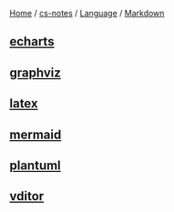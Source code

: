 [Home](https://mengxianbin.github.io) /
[cs-notes](https://mengxianbin.github.io/cs-notes/site) /
[Language](https://mengxianbin.github.io/cs-notes/site/Language) /
[Markdown](https://mengxianbin.github.io/cs-notes/site/Language/Markdown)

## [echarts](https://mengxianbin.github.io/cs-notes/site/Language/Markdown/echarts)

## [graphviz](https://mengxianbin.github.io/cs-notes/site/Language/Markdown/graphviz)

## [latex](https://mengxianbin.github.io/cs-notes/site/Language/Markdown/latex)

## [mermaid](https://mengxianbin.github.io/cs-notes/site/Language/Markdown/mermaid)

## [plantuml](https://mengxianbin.github.io/cs-notes/site/Language/Markdown/plantuml/)

## [vditor](https://mengxianbin.github.io/cs-notes/site/Language/Markdown/vditor)
